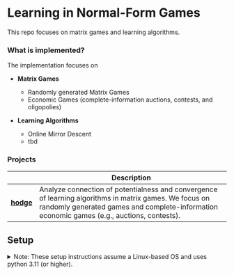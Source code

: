 # Learning in Normal-Form Games
This repo focuses on matrix games and learning algorithms.

### What is implemented?
The implementation focuses on 
- **Matrix Games**
    - Randomly generated Matrix Games
    - Economic Games (complete-information auctions, contests, and oligopolies)

- **Learning Algorithms**
    - Online Mirror Descent 
    - tbd

### Projects

|  | Description |
| ------- | ----------- |
| [**hodge**](./projects/hodge/)<br>| Analyze connection of potentialness and convergence of learning algorithms in matrix games. We focus on randomly generated games and complete-information economic games (e.g., auctions, contests). |



## Setup
<details><summary>
Note: These setup instructions assume a Linux-based OS and uses python 3.11 (or higher).
</summary>
Install virtualenv (or whatever you prefer for virtual envs)
```
sudo apt-get install virtualenv
```
Create a virtual environment with virtual env (you can also choose your own name)
```
virtualenv -p python3 venv
```
You can specify the python version for the virtual environment via the -p flag. 
Note that this version already needs to be installed on the system (e.g. `virtualenv - p python3 venv` uses the 
standard python3 version from the system).

activate the environment with
```
source ./venv/bin/activate
```

Install all requirements

```
pip install -r requirements.txt
```

Install the decomposition package.

```
pip install -e .
```

You can also run "pip install ." if you don't want to edit the code. The "-e" flag ensures that pip does not copy the code but uses the editable files instead.


**Install pre-commit hooks (for development)**<br>
Install pre-commit hooks for your project

```
pre-commit install
```
Verify by running on all files:
```
pre-commit run --all-files
```

For more information see https://pre-commit.com/.
</details>
